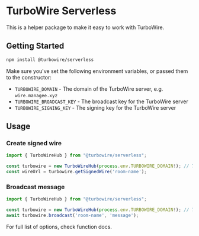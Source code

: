 # TurboWire Serverless

This is a helper package to make it easy to work with TurboWire.

## Getting Started

```bash
npm install @turbowire/serverless
```

Make sure you've set the following environment variables, or passed them to the constructor:

- `TURBOWIRE_DOMAIN` - The domain of the TurboWire server, e.g. `wire.managee.xyz`
- `TURBOWIRE_BROADCAST_KEY` - The broadcast key for the TurboWire server
- `TURBOWIRE_SIGNING_KEY` - The signing key for the TurboWire server

## Usage

### Create signed wire

```ts
import { TurboWireHub } from "@turbowire/serverless";

const turbowire = new TurboWireHub(process.env.TURBOWIRE_DOMAIN!); // TURBOWIRE_DOMAIN is the domain of the TurboWire server, e.g. wire.managee.xyz
const wireUrl = turbowire.getSignedWire('room-name');
```

### Broadcast message

```ts
import { TurboWireHub } from "@turbowire/serverless";

const turbowire = new TurboWireHub(process.env.TURBOWIRE_DOMAIN!); // TURBOWIRE_DOMAIN is the domain of the TurboWire server, e.g. wire.managee.xyz
await turbowire.broadcast('room-name', 'message');
```

For full list of options, check function docs.


